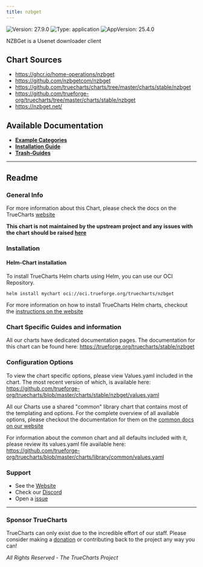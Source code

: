 ```yaml
---
title: nzbget
---
```


![Version: 27.9.0](https://img.shields.io/badge/Version-27.9.0-informational?style=flat-square) ![Type: application](https://img.shields.io/badge/Type-application-informational?style=flat-square) ![AppVersion: 25.4.0](https://img.shields.io/badge/AppVersion-25.4.0-informational?style=flat-square)

NZBGet is a Usenet downloader client

## Chart Sources

- https://ghcr.io/home-operations/nzbget
- https://github.com/nzbgetcom/nzbget
- https://github.com/truecharts/charts/tree/master/charts/stable/nzbget
- https://github.com/trueforge-org/truecharts/tree/master/charts/stable/nzbget
- https://nzbget.net/

## Available Documentation

- [**Example Categories**](./categories)
- [**Installation Guide**](./installation)
- [**Trash-Guides**](./trash-guides)


---

## Readme


### General Info

For more information about this Chart, please check the docs on the TrueCharts [website](https://trueforge.org/truecharts/stable/nzbget)

**This chart is not maintained by the upstream project and any issues with the chart should be raised [here](https://github.com/trueforge-org/truecharts/issues/new/choose)**

### Installation

#### Helm-Chart installation

To install TrueCharts Helm charts using Helm, you can use our OCI Repository.

`helm install mychart oci://oci.trueforge.org/truecharts/nzbget`

For more information on how to install TrueCharts Helm charts, checkout the [instructions on the website](https://trueforge.org/guides/)

### Chart Specific Guides and information

All our charts have dedicated documentation pages.
The documentation for this chart can be found here:
https://trueforge.org/truecharts/stable/nzbget

### Configuration Options

To view the chart specific options, please view Values.yaml included in the chart.
The most recent version of which, is available here: https://github.com/trueforge-org/truecharts/blob/master/charts/stable/nzbget/values.yaml

All our Charts use a shared "common" library chart that contains most of the templating and options.
For the complete overview of all available options, please checkout the documentation for them on the [common docs on our website](https://trueforge.org/truecharts-common/)

For information about the common chart and all defaults included with it, please review its values.yaml file available here: https://github.com/trueforge-org/truecharts/blob/master/charts/library/common/values.yaml

### Support

- See the [Website](https://truecharts.org)
- Check our [Discord](https://discord.gg/tVsPTHWTtr)
- Open a [issue](https://github.com/trueforge-org/truecharts/issues/new/choose)

---

### Sponsor TrueCharts

TrueCharts can only exist due to the incredible effort of our staff.
Please consider making a [donation](https://trueforge.org/general/sponsor/) or contributing back to the project any way you can!

_All Rights Reserved - The TrueCharts Project_
